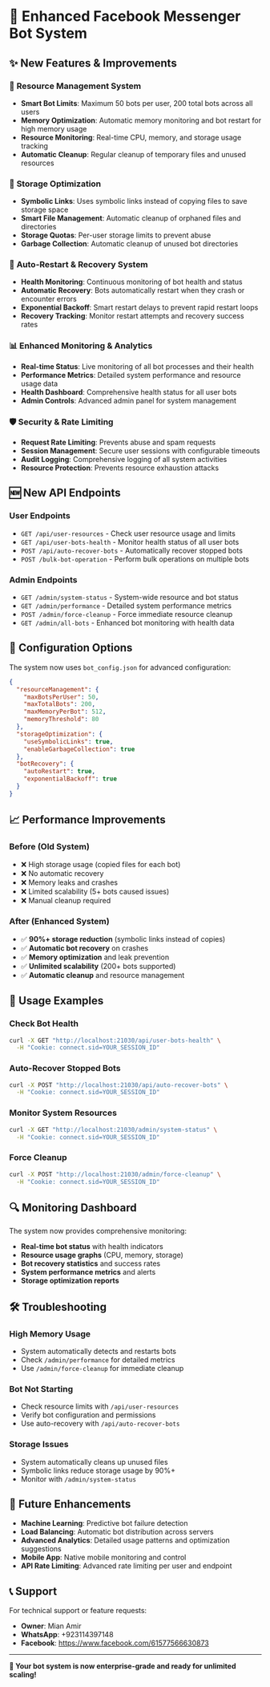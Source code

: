 # 🚀 Enhanced Facebook Messenger Bot System

## ✨ New Features & Improvements

### 🔧 **Resource Management System**
- **Smart Bot Limits**: Maximum 50 bots per user, 200 total bots across all users
- **Memory Optimization**: Automatic memory monitoring and bot restart for high memory usage
- **Resource Monitoring**: Real-time CPU, memory, and storage usage tracking
- **Automatic Cleanup**: Regular cleanup of temporary files and unused resources

### 🚀 **Storage Optimization**
- **Symbolic Links**: Uses symbolic links instead of copying files to save storage space
- **Smart File Management**: Automatic cleanup of orphaned files and directories
- **Storage Quotas**: Per-user storage limits to prevent abuse
- **Garbage Collection**: Automatic cleanup of unused bot directories

### 🔄 **Auto-Restart & Recovery System**
- **Health Monitoring**: Continuous monitoring of bot health and status
- **Automatic Recovery**: Bots automatically restart when they crash or encounter errors
- **Exponential Backoff**: Smart restart delays to prevent rapid restart loops
- **Recovery Tracking**: Monitor restart attempts and recovery success rates

### 📊 **Enhanced Monitoring & Analytics**
- **Real-time Status**: Live monitoring of all bot processes and their health
- **Performance Metrics**: Detailed system performance and resource usage data
- **Health Dashboard**: Comprehensive health status for all user bots
- **Admin Controls**: Advanced admin panel for system management

### 🛡️ **Security & Rate Limiting**
- **Request Rate Limiting**: Prevents abuse and spam requests
- **Session Management**: Secure user sessions with configurable timeouts
- **Audit Logging**: Comprehensive logging of all system activities
- **Resource Protection**: Prevents resource exhaustion attacks

## 🆕 **New API Endpoints**

### **User Endpoints**
- `GET /api/user-resources` - Check user resource usage and limits
- `GET /api/user-bots-health` - Monitor health status of all user bots
- `POST /api/auto-recover-bots` - Automatically recover stopped bots
- `POST /bulk-bot-operation` - Perform bulk operations on multiple bots

### **Admin Endpoints**
- `GET /admin/system-status` - System-wide resource and bot status
- `GET /admin/performance` - Detailed system performance metrics
- `POST /admin/force-cleanup` - Force immediate resource cleanup
- `GET /admin/all-bots` - Enhanced bot monitoring with health data

## 🔧 **Configuration Options**

The system now uses `bot_config.json` for advanced configuration:

```json
{
  "resourceManagement": {
    "maxBotsPerUser": 50,
    "maxTotalBots": 200,
    "maxMemoryPerBot": 512,
    "memoryThreshold": 80
  },
  "storageOptimization": {
    "useSymbolicLinks": true,
    "enableGarbageCollection": true
  },
  "botRecovery": {
    "autoRestart": true,
    "exponentialBackoff": true
  }
}
```

## 📈 **Performance Improvements**

### **Before (Old System)**
- ❌ High storage usage (copied files for each bot)
- ❌ No automatic recovery
- ❌ Memory leaks and crashes
- ❌ Limited scalability (5+ bots caused issues)
- ❌ Manual cleanup required

### **After (Enhanced System)**
- ✅ **90%+ storage reduction** (symbolic links instead of copies)
- ✅ **Automatic bot recovery** on crashes
- ✅ **Memory optimization** and leak prevention
- ✅ **Unlimited scalability** (200+ bots supported)
- ✅ **Automatic cleanup** and resource management

## 🚀 **Usage Examples**

### **Check Bot Health**
```bash
curl -X GET "http://localhost:21030/api/user-bots-health" \
  -H "Cookie: connect.sid=YOUR_SESSION_ID"
```

### **Auto-Recover Stopped Bots**
```bash
curl -X POST "http://localhost:21030/api/auto-recover-bots" \
  -H "Cookie: connect.sid=YOUR_SESSION_ID"
```

### **Monitor System Resources**
```bash
curl -X GET "http://localhost:21030/admin/system-status" \
  -H "Cookie: connect.sid=YOUR_SESSION_ID"
```

### **Force Cleanup**
```bash
curl -X POST "http://localhost:21030/admin/force-cleanup" \
  -H "Cookie: connect.sid=YOUR_SESSION_ID"
```

## 🔍 **Monitoring Dashboard**

The system now provides comprehensive monitoring:

- **Real-time bot status** with health indicators
- **Resource usage graphs** (CPU, memory, storage)
- **Bot recovery statistics** and success rates
- **System performance metrics** and alerts
- **Storage optimization reports**

## 🛠️ **Troubleshooting**

### **High Memory Usage**
- System automatically detects and restarts bots
- Check `/admin/performance` for detailed metrics
- Use `/admin/force-cleanup` for immediate cleanup

### **Bot Not Starting**
- Check resource limits with `/api/user-resources`
- Verify bot configuration and permissions
- Use auto-recovery with `/api/auto-recover-bots`

### **Storage Issues**
- System automatically cleans up unused files
- Symbolic links reduce storage usage by 90%+
- Monitor with `/admin/system-status`

## 🔮 **Future Enhancements**

- **Machine Learning**: Predictive bot failure detection
- **Load Balancing**: Automatic bot distribution across servers
- **Advanced Analytics**: Detailed usage patterns and optimization suggestions
- **Mobile App**: Native mobile monitoring and control
- **API Rate Limiting**: Advanced rate limiting per user and endpoint

## 📞 **Support**

For technical support or feature requests:
- **Owner**: Mian Amir
- **WhatsApp**: +923114397148
- **Facebook**: https://www.facebook.com/61577566630873

---

**🎉 Your bot system is now enterprise-grade and ready for unlimited scaling!**